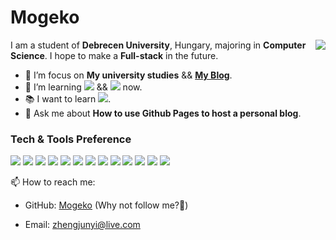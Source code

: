 # Mogeko

<!--
**Mogeko/Mogeko** is a ✨ _special_ ✨ repository because its `README.md` (this file) appears on your GitHub profile.

Here are some ideas to get you started:

- 🔭 I’m currently working on ...
- 🌱 I’m currently learning ...
- 👯 I’m looking to collaborate on ...
- 🤔 I’m looking for help with ...
- 💬 Ask me about ...
- 📫 How to reach me: ...
- 😄 Pronouns: ...
- ⚡ Fun fact: ...
-->

<img align="right" src="https://github-readme-stats.vercel.app/api?username=mogeko&icon_color=CE1D2D&text_color=718096&bg_color=ffffff&hide_title=true&hide_border=true&include_all_commits=true">

I am a student of **Debrecen University**, Hungary, majoring in **Computer Science**. I hope to make a **Full-stack** in the future.

- 🔭 I’m focus on **My university studies** && [**My Blog**](https://mogeko.github.io).
- 🌱 I’m learning <img src="https://img.shields.io/badge/-JavaScript-eed718?style=flat&logo=javascript&logoColor=ffffff"> && <img src="https://img.shields.io/badge/-TypeScript-0381cb?style=flat&logo=typescript&logoColor=ffffff"> now.
- 📚 I want to learn <img src="https://img.shields.io/badge/-Node.js-3C873A?style=flat&logo=Node.js&logoColor=ffffff">.
- 💬 Ask me about **How to use Github Pages to host a personal blog**.

### Tech & Tools Preference

<img src="https://img.shields.io/badge/-HTML5-E34F26?style=flat&logo=html5&logoColor=ffffff"> <img src="https://img.shields.io/badge/-CSS3-1572B6?style=flat&logo=css3&logoColor=ffffff"> <img src="https://img.shields.io/badge/-JavaScript-eed718?style=flat&logo=javascript&logoColor=ffffff"> <img src="https://img.shields.io/badge/-TypeScript-0381cb?style=flat&logo=typescript&logoColor=ffffff"> <img src="https://img.shields.io/badge/-Java-d64d37?style=flat&logo=java&logoColor=ffffff"> <img src="https://img.shields.io/badge/-Python-366b98?style=flat&logo=python&logoColor=ffffff"> <img src="https://img.shields.io/badge/-Rust-7c512e?style=flat&logo=rust&logoColor=ffffff"> <img src="http://img.shields.io/badge/-Git-F1502F?style=flat&logo=git&logoColor=ffffff"> <img src="http://img.shields.io/badge/-Github-000000?style=flat&logo=github&logoColor=ffffff"> <img src="http://img.shields.io/badge/-VS%20Code-007ACC?style=flat&logo=visual%20studio%20code&logoColor=ffffff"> <img src="https://img.shields.io/badge/-Linux-3c3c3c?style=flat&logo=linux&logoColor=ffffff"> <img src="https://img.shields.io/badge/-Docker-066aa0?style=flat&logo=docker&logoColor=ffffff"> <img src="https://img.shields.io/badge/-Hugo-c70077?style=flat&logo=hugo&logoColor=ffffff">

📫 How to reach me:

- GitHub: [Mogeko](https://github.com/Mogeko) (Why not follow me?:eyes:)

- Email: [zhengjunyi@live.com](mailto:zhengjunyi@live.com)
